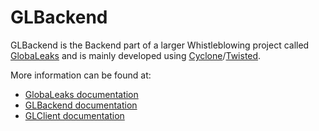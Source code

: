 # GLBackend

GLBackend is the Backend part of a larger Whistleblowing project called  [GlobaLeaks](https://github.com/globaleaks/GlobaLeaks/wiki/) and is mainly developed using [Cyclone](https://github.com/fiorix/cyclone)/[Twisted](https://twistedmatrix.com).

More information can be found at:
- [GlobaLeaks documentation](https://github.com/globaleaks/GlobaLeaks/wiki)
- [GLBackend documentation](https://github.com/globaleaks/GLBackend/wiki)
- [GLClient documentation](https://github.com/globaleaks/GLClient/wiki)
